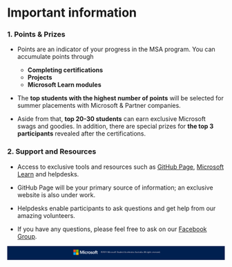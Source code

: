 # Important information

### 1. Points & Prizes

* Points are an indicator of your progress in the MSA program. You can accumulate points through 
	* __Completing certifications__
	* __Projects__
	* __Microsoft Learn modules__

* The __top students with the highest number of points__ will be selected for summer placements with Microsoft & Partner companies.

* Aside from that, __top 20-30 students__ can earn exclusive Microsoft swags and goodies. In addition, there are special prizes for __the top 3 participants__ revealed after the certifications.

### 2. Support and Resources

* Access to exclusive tools and resources such as [GitHub Page](https://aumsa.github.io/2021-MSA-content/#/), [Microsoft Learn](https://docs.microsoft.com/en-us/learn/) and helpdesks.

* GitHub Page will be your primary source of information; an exclusive website is also under work.

* Helpdesks enable participants to ask questions and get help from our amazing volunteers. 

* If you have any questions, please feel free to ask on our [Facebook Group](https://www.facebook.com/groups/235821840767124).

![Footer_Banner](https://github.com/AUMSA/2021-MSA-content/blob/main/images/MicrosoftBannerFooter.png?raw=true)
